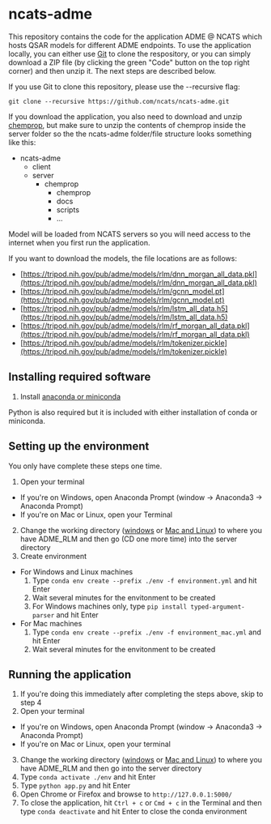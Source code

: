 # ncats-adme

This repository contains the code for the application ADME @ NCATS which hosts QSAR models for different ADME endpoints. To use the application locally, you can either use [Git](https://git-scm.com/) to clone the respository, or you can simply download a ZIP file (by clicking the green "Code" button on the top right corner) and then unzip it. The next steps are described below.

If you use Git to clone this repository, please use the --recursive flag:

`git clone --recursive https://github.com/ncats/ncats-adme.git`

If you download the application, you also need to download and unzip [chemprop](https://github.com/chemprop/chemprop/tree/cd55a9f12478aef69917bbd044603d6512173306), but make sure to unzip the contents of chemprop inside the server folder so the the ncats-adme folder/file structure looks something like this:

- ncats-adme
  - client
  - server
    - chemprop
      - chemprop
      - docs
      - scripts
      - ...

Model will be loaded from NCATS servers so you will need access to the internet when you first run the application.

If you want to download the models, the file locations are as follows:

- [https://tripod.nih.gov/pub/adme/models/rlm/dnn_morgan_all_data.pkl](https://tripod.nih.gov/pub/adme/models/rlm/dnn_morgan_all_data.pkl)
- [https://tripod.nih.gov/pub/adme/models/rlm/gcnn_model.pt](https://tripod.nih.gov/pub/adme/models/rlm/gcnn_model.pt)
- [https://tripod.nih.gov/pub/adme/models/rlm/lstm_all_data.h5](https://tripod.nih.gov/pub/adme/models/rlm/lstm_all_data.h5)
- [https://tripod.nih.gov/pub/adme/models/rlm/rf_morgan_all_data.pkl](https://tripod.nih.gov/pub/adme/models/rlm/rf_morgan_all_data.pkl)
- [https://tripod.nih.gov/pub/adme/models/rlm/tokenizer.pickle](https://tripod.nih.gov/pub/adme/models/rlm/tokenizer.pickle)

## Installing required software

1. Install [anaconda or miniconda](https://docs.conda.io/projects/continuumio-conda/en/latest/user-guide/install/index.html#)

Python is also required but it is included with either installation of conda or miniconda.

## Setting up the environment

You only have complete these steps one time.

1. Open your terminal
  - If you're on Windows, open Anaconda Prompt (window -> Anaconda3 -> Anaconda Prompt)
  - If you're on Mac or Linux, open your Terminal
2. Change the working directory ([windows](https://www.digitalcitizen.life/command-prompt-how-use-basic-commands) or [Mac and Linux](https://www.geeksforgeeks.org/cd-command-in-linux-with-examples/)) to where you have ADME_RLM and then go (CD one more time) into the server directory
3. Create environment
  - For Windows and Linux machines
    1. Type `conda env create --prefix ./env -f environment.yml` and hit Enter
    2. Wait several minutes for the envitonment to be created
    3. For Windows machines only, type `pip install typed-argument-parser` and hit Enter
  - For Mac machines
    1. Type `conda env create --prefix ./env -f environment_mac.yml` and hit Enter
    2. Wait several minutes for the envitonment to be created
    
## Running the application

1. If you're doing this immediately after completing the steps above, skip to step 4
2. Open your terminal
  - If you're on Windows, open Anaconda Prompt (window -> Anaconda3 -> Anaconda Prompt)
  - If you're on Mac or Linux, open your terminal
3. Change the working directory ([windows](https://www.digitalcitizen.life/command-prompt-how-use-basic-commands) or [Mac and Linux](https://www.geeksforgeeks.org/cd-command-in-linux-with-examples/)) to where you have ADME_RLM and then go into the server directory
4. Type `conda activate ./env` and hit Enter
5. Type `python app.py` and hit Enter
6. Open Chrome or Firefox and browse to `http://127.0.0.1:5000/`
7. To close the application, hit `Ctrl + c` or `Cmd + c` in the Terminal and then type `conda deactivate` and hit Enter to close the conda environment
